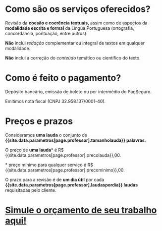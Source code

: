 # Como são os serviços oferecidos?

Revisão da **coesão e coerência textuais**, assim como de aspectos da **modalidade escrita e formal** da Língua Portuguesa (ortografia, concordância, pontuação, entre outros).

**Não** inclui *redação* complementar ou integral de textos em qualquer modalidade.

**Não** inclui a correção do *conteúdo* temático ou científico do texto.

# Como é feito o pagamento?

Depósito bancário, emissão de boleto ou por intermédio do PagSeguro.

Emitimos nota fiscal (CNPJ 32.958.137/0001-40).

# Preços e prazos

Consideramos **uma lauda** o conjunto de **{{site.data.parametros[page.professor].tamanholauda}} palavras**.

O preço de **uma lauda**\* é R$ {{site.data.parametros[page.professor].precolauda}},00.

\* preço mínimo para qualquer serviço é R$ {{site.data.parametros[page.professor].precominimo}},00.

O prazo para a revisão é de **um dia útil** por cada **{{site.data.parametros[page.professor].laudaspordia}} laudas** requisitadas pelo cliente.

# [Simule o orçamento de seu trabalho aqui!]({{site.baseurl}}/orcamento)

